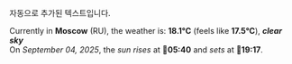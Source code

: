 
자동으로 추가된 텍스트입니다.

<!--START_SECTION:weather:moscow-->
Currently in **Moscow** (RU), the weather is: **18.1°C** (feels like **17.5°C**), ***clear sky***<br/>
On *September 04, 2025*, the *sun rises* at 🌅**05:40** and *sets* at 🌇**19:17**.
<!--END_SECTION:weather-->
